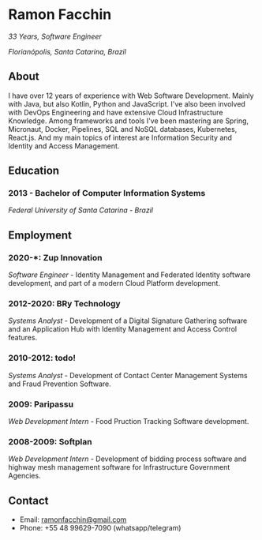 # Ramon Facchin

*33 Years, Software Engineer*

*Florianópolis, Santa Catarina, Brazil*

## About

I have over 12 years of experience with Web Software Development. Mainly with Java, but also Kotlin, Python and JavaScript.
I've also been involved with DevOps Engineering and have extensive Cloud Infrastructure Knowledge. Among frameworks and tools I've been mastering are Spring, Micronaut, Docker, Pipelines, SQL and NoSQL databases, Kubernetes, React.js. And my main topics of interest are Information Security and Identity and Access Management.

## Education

### 2013 - Bachelor of Computer Information Systems
*Federal University of Santa Catarina - Brazil*

## Employment

### 2020-*: Zup Innovation
*Software Engineer* - Identity Management and Federated Identity software development, and part of a modern Cloud Platform development.

### 2012-2020: BRy Technology
*Systems Analyst* - Development of a Digital Signature Gathering software and an Application Hub with Identity Management and Access Control features.

### 2010-2012: todo!
*Systems Analyst* - Development of Contact Center Management Systems and Fraud Prevention Software.

### 2009: Paripassu
*Web Development Intern* - Food Pruction Tracking Software development.

### 2008-2009: Softplan
*Web Development Intern* - 
Development of bidding process software and highway mesh management software for Infrastructure Government Agencies.

## Contact
* Email: ramonfacchin@gmail.com
* Phone: +55 48 99629-7090 (whatsapp/telegram)
